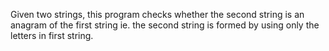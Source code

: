 Given two strings, this program checks whether the second string is an anagram of the first string ie. the second string is formed by using only the letters in first string.
